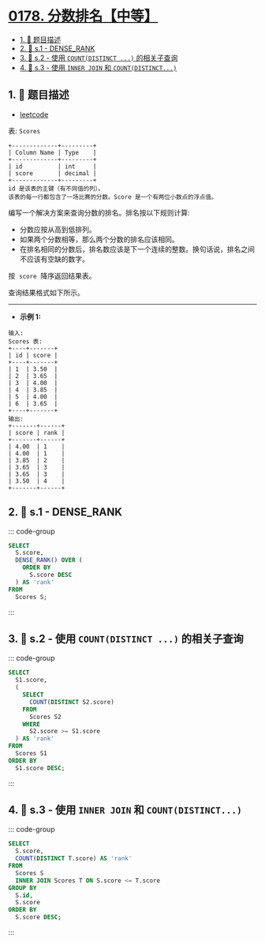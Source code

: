 # [0178. 分数排名【中等】](https://github.com/tnotesjs/TNotes.leetcode/tree/main/notes/0178.%20%E5%88%86%E6%95%B0%E6%8E%92%E5%90%8D%E3%80%90%E4%B8%AD%E7%AD%89%E3%80%91)

<!-- region:toc -->

- [1. 📝 题目描述](#1--题目描述)
- [2. 🎯 s.1 - DENSE_RANK](#2--s1---dense_rank)
- [3. 🎯 s.2 - 使用 `COUNT(DISTINCT ...)` 的相关子查询](#3--s2---使用-countdistinct--的相关子查询)
- [4. 🎯 s.3 - 使用 `INNER JOIN` 和 `COUNT(DISTINCT...)`](#4--s3---使用-inner-join-和-countdistinct)

<!-- endregion:toc -->

## 1. 📝 题目描述

- [leetcode](https://leetcode.cn/problems/rank-scores)

表: `Scores`

```
+-------------+---------+
| Column Name | Type    |
+-------------+---------+
| id          | int     |
| score       | decimal |
+-------------+---------+
id 是该表的主键（有不同值的列）。
该表的每一行都包含了一场比赛的分数。Score 是一个有两位小数点的浮点值。
```

编写一个解决方案来查询分数的排名。排名按以下规则计算:

- 分数应按从高到低排列。
- 如果两个分数相等，那么两个分数的排名应该相同。
- 在排名相同的分数后，排名数应该是下一个连续的整数。换句话说，排名之间不应该有空缺的数字。

按  `score`  降序返回结果表。

查询结果格式如下所示。

---

- **示例 1:**

```
输入:
Scores 表:
+----+-------+
| id | score |
+----+-------+
| 1  | 3.50  |
| 2  | 3.65  |
| 3  | 4.00  |
| 4  | 3.85  |
| 5  | 4.00  |
| 6  | 3.65  |
+----+-------+
输出:
+-------+------+
| score | rank |
+-------+------+
| 4.00  | 1    |
| 4.00  | 1    |
| 3.85  | 2    |
| 3.65  | 3    |
| 3.65  | 3    |
| 3.50  | 4    |
+-------+------+
```


## 2. 🎯 s.1 - DENSE_RANK

::: code-group

```sql [mysql]
SELECT
  S.score,
  DENSE_RANK() OVER (
    ORDER BY
      S.score DESC
  ) AS 'rank'
FROM
  Scores S;
```

:::

## 3. 🎯 s.2 - 使用 `COUNT(DISTINCT ...)` 的相关子查询

::: code-group

```sql [mysql]
SELECT
  S1.score,
  (
    SELECT
      COUNT(DISTINCT S2.score)
    FROM
      Scores S2
    WHERE
      S2.score >= S1.score
  ) AS 'rank'
FROM
  Scores S1
ORDER BY
  S1.score DESC;
```

:::

## 4. 🎯 s.3 - 使用 `INNER JOIN` 和 `COUNT(DISTINCT...)`

::: code-group

```sql [mysql]
SELECT
  S.score,
  COUNT(DISTINCT T.score) AS 'rank'
FROM
  Scores S
  INNER JOIN Scores T ON S.score <= T.score
GROUP BY
  S.id,
  S.score
ORDER BY
  S.score DESC;
```

:::
